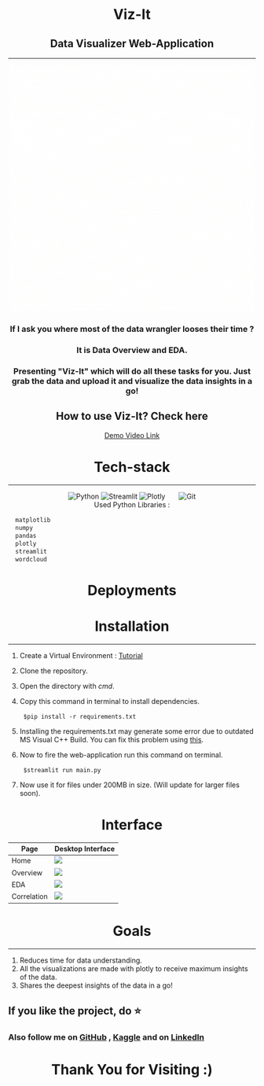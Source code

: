 
<div align="center"><h1>Viz-It</h1></div>
<div align="center"><h2>Data Visualizer Web-Application</h2></div>

---

<div align="center"><img src="assets/logo.gif" alt = "Viz-It"></div>
<div align = "center">
    <h3>If I ask you where most of the data wrangler looses their time ?</h3>
    <h3>It is Data Overview and EDA.</h3>
    <h3>Presenting "Viz-It" which will do all these tasks for you. Just grab the data 
        and upload it and visualize the data insights in a go!</h3>
</div>

<div align = "center">
    <h2>How to use Viz-It? Check here</h2>
    <a href = "https://www.youtube.com/embed/t1y0888mF-M">Demo Video Link</a>
</div>

<div align = "center"><h1>Tech-stack</h1></div>

---

<div align = "center">
   <img src = "https://cdn.worldvectorlogo.com/logos/python-5.svg" alt = "Python" width = "100px">
   <img src = "https://www.jrieke.com/assets/images/streamlit.png" alt = "Streamlit" width = "190px">
   <img src = "https://avatars.githubusercontent.com/u/5997976?s=400&v=4" alt = "Plotly" width = "100px">&nbsp;&nbsp;&nbsp;&nbsp;&nbsp;&nbsp;
   <img src = "https://seeklogo.com/images/G/git-logo-CD8D6F1C09-seeklogo.com.png" alt = "Git", width = "100px">
  
</div>


<div align = "center">
  Used Python Libraries :
</div>

      matplotlib
      numpy
      pandas
      plotly
      streamlit
      wordcloud
      
      

<div align = "center"><h1>Deployments</h1></div>



<div align = "center"><h1>Installation</h1></div>

---

1. Create a Virtual Environment : [Tutorial](https://docs.python.org/3/library/venv.html)
2. Clone the repository.
3. Open the directory with *cmd*.
4. Copy this command in terminal to install dependencies.

        $pip install -r requirements.txt
5. Installing the requirements.txt may generate some error due to outdated MS Visual C++ Build. You can fix this problem using [this](https://www.youtube.com/watch?v=rcI1_e38BWs).
6. Now to fire the web-application run this command on terminal.

        $streamlit run main.py
7. Now use it for files under 200MB in size. (Will update for larger files soon).

<div align = "center"><h1>Interface</h1></div>


|Page|Desktop Interface|
|-|-|
|Home|![](https://github.com/sagnik1511/Viz-It/blob/main/assets/screenshots/home.png)|
|Overview|![](https://github.com/sagnik1511/Viz-It/blob/main/assets/screenshots/overview.png)|
|EDA|![](https://github.com/sagnik1511/Viz-It/blob/main/assets/screenshots/eda.png)|
|Correlation|![](https://github.com/sagnik1511/Viz-It/blob/main/assets/screenshots/correlation.png)|


<div align = "center"><h1>Goals</h1></div>

---

1. Reduces time for data understanding.
2. All the visualizations are made with plotly to receive maximum insights of the data.
3. Shares the deepest insights of the data in a go!


## If you like the project, do ⭐

### Also follow me on [GitHub](https://github.com/sagnik1511) , [Kaggle](https://kaggle.com/sagnik1511) and on [LinkedIn](https://in.linkedin.com/in/sagnik1511)

<div align = "center"><h1>Thank You for Visiting :)</h1></div>
